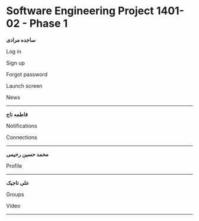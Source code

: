 # Software Engineering Project 1401-02 - Phase 1


**ساجده مرادی**

Log in

Sign up

Forgot password 

Launch screen

News

***

**فاطمه تاج**

Notifications

Connections

***

**محمد حسین رحیمی**

Profile

***

**علی تاجیک**

Groups

Video

***

